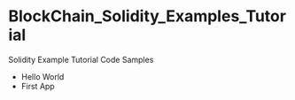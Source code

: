 # BlockChain_Solidity_Examples_Tutorial
Solidity Example Tutorial Code Samples
- Hello World
- First App
